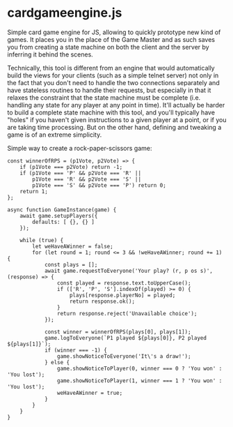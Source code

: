 # cardgameengine.js
Simple card game engine for JS, allowing to quickly prototype new kind of games. It places you in the place of the Game Master and as such saves you from creating a state machine on both the client and the server by inferring it behind the scenes.

Technically, this tool is different from an engine that would automatically build the views for your clients (such as a simple telnet server) not only in the fact that you don't need to handle the two connections separately and have stateless routines to handle their requests, but especially in that it relaxes the constraint that the state machine must be complete (i.e. handling any state for any player at any point in time). It'll actually be harder to build a complete state machine with this tool, and you'll typically have "holes" if you haven't given instructions to a given player at a point, or if you are taking time processing. But on the other hand, defining and tweaking a game is of an extreme simplicity.

Simple way to create a rock-paper-scissors game:

```
const winnerOfRPS = (p1Vote, p2Vote) => {
	if (p1Vote === p2Vote) return -1;
	if (p1Vote === 'P' && p2Vote === 'R' ||
		p1Vote === 'R' && p2Vote === 'S' ||
		p1Vote === 'S' && p2Vote === 'P') return 0;
	return 1;
};

async function GameInstance(game) {
	await game.setupPlayers({
		defaults: [ {}, {} ]
	});

	while (true) {
		let weHaveAWinner = false;
		for (let round = 1; round <= 3 && !weHaveAWinner; round += 1) {
			const plays = [];
			await game.requestToEveryone('Your play? (r, p os s)', (response) => {
				const played = response.text.toUpperCase();
				if (['R', 'P', 'S'].indexOf(played) >= 0) {
					plays[response.playerNo] = played;
					return response.ok();
				}
				return response.reject('Unavailable choice');
			});

			const winner = winnerOfRPS(plays[0], plays[1]);
			game.logToEveryone(`P1 played ${plays[0]}, P2 played ${plays[1]}`);
			if (winner === -1) {
				game.showNoticeToEveryone('It\'s a draw!');
			} else {
				game.showNoticeToPlayer(0, winner === 0 ? 'You won' : 'You lost');
				game.showNoticeToPlayer(1, winner === 1 ? 'You won' : 'You lost');
				weHaveAWinner = true;
			}
		}
	}
}
```
